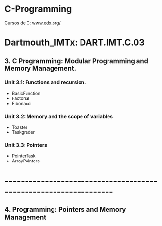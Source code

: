 # C-Programming 
Cursos de C: www.edx.org/

# Dartmouth_IMTx: DART.IMT.C.03
## 3. C Programming: Modular Programming and Memory Management.
### Unit 3.1: Functions and recursion.
- BasicFunction
- Factorial
- Fibonacci
### Unit 3.2: Memory and the scope of variables
- Toaster
- Taskgrader
### Unit 3.3: Pointers
- PointerTask
- ArrayPointers
# -----------------------------------------------------------------

## 4. Programming: Pointers and Memory Management
